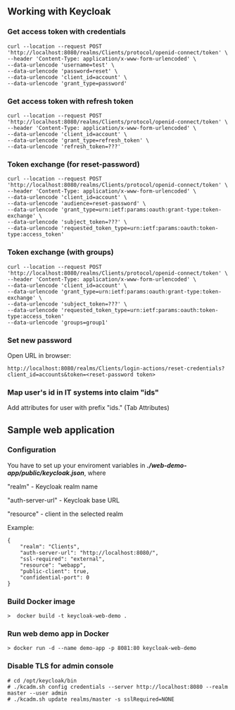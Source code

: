 ## Working with Keycloak

### Get access token with credentials

````
curl --location --request POST 'http://localhost:8080/realms/Clients/protocol/openid-connect/token' \
--header 'Content-Type: application/x-www-form-urlencoded' \
--data-urlencode 'username=test' \
--data-urlencode 'password=reset' \
--data-urlencode 'client_id=account' \
--data-urlencode 'grant_type=password'
````

### Get access token with refresh token

````
curl --location --request POST 'http://localhost:8080/realms/Clients/protocol/openid-connect/token' \
--header 'Content-Type: application/x-www-form-urlencoded' \
--data-urlencode 'client_id=account' \
--data-urlencode 'grant_type=refresh_token' \
--data-urlencode 'refresh_token=???'
````

### Token exchange (for reset-password)

````
curl --location --request POST 'http://localhost:8080/realms/Clients/protocol/openid-connect/token' \
--header 'Content-Type: application/x-www-form-urlencoded' \
--data-urlencode 'client_id=account' \
--data-urlencode 'audience=reset-password' \
--data-urlencode 'grant_type=urn:ietf:params:oauth:grant-type:token-exchange' \
--data-urlencode 'subject_token=???' \
--data-urlencode 'requested_token_type=urn:ietf:params:oauth:token-type:access_token'
````

### Token exchange (with groups)

````
curl --location --request POST 'http://localhost:8080/realms/Clients/protocol/openid-connect/token' \
--header 'Content-Type: application/x-www-form-urlencoded' \
--data-urlencode 'client_id=account' \
--data-urlencode 'grant_type=urn:ietf:params:oauth:grant-type:token-exchange' \
--data-urlencode 'subject_token=???' \
--data-urlencode 'requested_token_type=urn:ietf:params:oauth:token-type:access_token'
--data-urlencode 'groups=group1'
````

### Set new password

Open URL in browser:

```
http://localhost:8080/realms/Clients/login-actions/reset-credentials?client_id=accounts&token=<reset-password token>
```

### Map user's id in IT systems into claim "ids"

Add attributes for user with prefix "ids." (Tab Attributes)

## Sample web application

### Configuration 

You have to set up your enviroment variables in ___*./web-demo-app/public/keycloak.json*___, where

"realm" - Keycloak realm name

"auth-server-url" - Keycloak base URL

"resource" - client in the selected realm

Example:
```
{
    "realm": "Clients",
    "auth-server-url": "http://localhost:8080/",
    "ssl-required": "external",
    "resource": "webapp",
    "public-client": true,
    "confidential-port": 0
}
```

### Build Docker image

```
>  docker build -t keycloak-web-demo .
```

### Run web demo app in Docker

```
> docker run -d --name demo-app -p 8081:80 keycloak-web-demo
```

### Disable TLS for admin console

```
# cd /opt/keycloak/bin
# ./kcadm.sh config credentials --server http://localhost:8080 --realm master --user admin
# ./kcadm.sh update realms/master -s sslRequired=NONE
```
